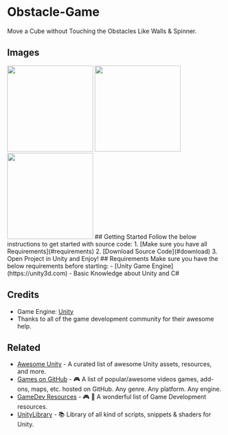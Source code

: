 # Obstacle-Game
Move a Cube without Touching the Obstacles Like Walls &amp; Spinner.
## Images
<img src="https://user-images.githubusercontent.com/50129883/126026816-43cff967-874b-4262-9477-f5a4d1756283.jpg" width="200" height="200">
<img src="https://user-images.githubusercontent.com/50129883/126026829-d1080af4-41cb-47e4-839d-d5a67b28c0b7.jpg" width="200" height="200">
<img src="https://user-images.githubusercontent.com/50129883/126026846-7cdcbcd4-b9c8-44a1-84ec-7a80911708f8.jpg" width="200" height="200">
## Getting Started
Follow the below instructions to get started with source code:
1. [Make sure you have all Requirements](#requirements)
2. [Download Source Code](#download)
3. Open Project in Unity and Enjoy!
## Requirements
Make sure you have the below requirements before starting:
- [Unity Game Engine](https://unity3d.com)
- Basic Knowledge about Unity and C#

## Credits
- Game Engine: [Unity](https://unity3d.com/)
- Thanks to all of the game development community for their awesome help.
## Related
- [Awesome Unity](https://github.com/RyanNielson/awesome-unity) - A curated list of awesome Unity assets, resources, and more.
- [Games on GitHub](https://github.com/leereilly/games/) - 🎮 A list of popular/awesome videos games, add-ons, maps, etc. hosted on GitHub. Any genre. Any platform. Any engine.
- [GameDev Resources](https://github.com/Kavex/GameDev-Resources) - 🎮 🎲 A wonderful list of Game Development resources.
- [UnityLibrary](https://github.com/UnityCommunity/UnityLibrary) - 📚 Library of all kind of scripts, snippets & shaders for Unity.


